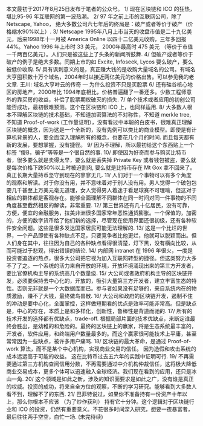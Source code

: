 本文最初于2017年8月25日发布于笔者的公众号。
1/ 现在区块链和 ICO 的狂热，堪比95-96 年互联网的第一波热潮。
2/ 97 年之前上市的互联网公司，除了 Netscape, Yahoo， 绝大多数公司六七年后的终局是：破产或者等价于破产（价格缩水90%以上）.
3/ Netscape 1995年八月上市当天的收盘市值是二十九亿美元，后来1998年十一月被 America Online 以四十二亿美元收购，三年多回报 44%。Yahoo 1996 年上市时 33 美元， 2000年最高时 475 美元 （等价于市值一千两百亿美元）。人们只是被这些上了头条的新闻所鼓舞.
4/ 但破产或者等价于破产的例子是绝大多数。同期上市的如 Excite, Infoseek, Lycos 要么破产，要么被低价收购.
5/ 具有讽刺意义的是，真正赚大钱的是收购大量域名的公司。有域名大亨囤积数十万个域名，2004年时以接近两亿美元的价格出售。可以参见我的老文章. 王川: 域名大亨叶云的传奇 — 为什么投资不只是买股票
6/ 还有硅谷核心地区的房地产，2000年比 1994年底相比，价格普遍翻了一番还多。少数工程师意外的靠买房的收益，补偿了股票期权破灭的损失.
7/ 单个技术或者应用的初创公司能否成功，最初很难预测。这个在区块链和 ICO 上，也同样适用.
8/ 大多数人根本不理解区块链的技术基础，不知道加密算法的不对称性，不知道 merkle tree, 不知道 Proof-of-work (工作量证明），没有看过中本聪的白皮书，很难真正理解区块链的概念，因为这是一个全新的，没有先例可以类比的商业模型。即使是有计算机背景的人，要全面深入理解所有的概念，也要花几个月的时间. 而且每天都有新的发展，要想掌握，没有捷径。
9/ 因为不理解，所以最初给这个东西贴上一个标签 “傻B，骗子”等等是一个很自然的事.
10/ 即使因为好奇而参与购买比特币者，很多要么就是卖得太早，要么就是丢失掉 Private Key 或者钱包被盗，要么就是每次价格下跌50%以上时被迫割肉, 要么就是比特币存在 Mt Gox 拿不回来了。真正长期大量持币坚守到现在的寥寥无几.
11/ 人们对于一个事物可以有多个角度的观察和解读。对于你没有用，并不意味着对于别人没有用。男人觉得一个破包包要几千甚至上万美元毫无道理，女人觉得男人着迷于看足球赛不可理喻，但这对于相应的群体都是客观存在。能够全面理解不同群体在同一时间对同一件事物的不同角度甚至截然相反的解读，非常重要.
12/ 第三世界还有几十亿居民，没有可靠，方便，便宜的金融服务，拉美非洲很多国家常年恶性通货膨胀。一个保值的，加密的，方便的数字货币给了他们新的选择，尽管现在使用界面还很初级，还有各种软件安全问题。这些是很多发达国家居民可能无法理解的.
13/ 这是一个比烂的世界，一个产品即使有各种缺点不足，只要竞争者比他更烂，他就可以脱颖而出。但人们身在其中，往往因为自己的各种缺点看得很清楚，灯下黑，没有横向比较，从而可能过于悲观，得出错误的结论.
14/ 内部网 intranet 在 1996 年很火，一度是投资者追逐的热点，很多大公司把它视为加入互联网转型的捷径。但这类努力大多不了了之。一个系统的活力来自开放的环境，开放环境涌现出来的第三方开发者，要比官僚机构主导的系统高几个数量级.
15/ 大公司或者政府机构主导的区块链开发，必须要保持去中心化的，开放的，吸引大量第三方开发者，建立丰富生态的特性。否则无非就是一个大数据库而已。参与者如果没有足够的，来自系统内在的物质激励，赚不了大钱，最终做鸟兽散.
16/ 大公司和政府的区块链开发，遏制不住的冲动是要中心化，全面掌控，这样做短期看的优点是效率可能非常高。但是缺点是，中心的存在，本质上是和多样化，创新性，鲁棒性是背道而驰的.
17/ 所有的技术开发的选择都有优缺点，trade-off. 根据局部片面的技术优缺点，来断定谁最终会胜出，是幼稚的和危险的。最终的区块链上的赢家，将是生态系统最丰富的，开发者，软件应用，和终端用户数量最多的。而这个赢家很可能技术上平庸，甚至常常因为一些缺点，被许多用户痛骂.
18/ 区块链的最大革命，是通过 Proof-of-work 算法，而不是某个中心机构，实现商业交易的信任。 因为造假和攻击系统的成本远远高于可能的收益。 这在比特币过去五六年的实践中证明可行.
19/ 不再需要通过第三方机构查阅信用分数，不再需要通过中介机构仲裁信任，这将极大降低商业交易成本，更多个体可以迅速融入全球经济。我们现在看到的应用，还只是冰山一角.
20/ 这个领域是如此之新，涉及的知识面要求是如此之广，没有谁是真正的权威。投资的成功，将来自全方位的观察，不断的学习研究。能够看到大多数人看不到，理解不了的东西.
21/ 巴菲特说过，如果你不准备持有一份资产十年以上，那么你根本不应该 （为了炒作获利） 持有它十分钟。这个逻辑对于区块链行业和 ICO 的投资，仍然有重要意义。不花很多时间深入研究，想要一夜暴富者，最后往往两手空空，白忙一场. (未完待续)
